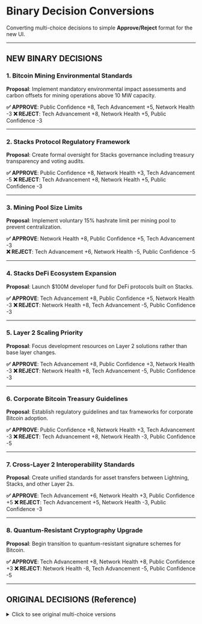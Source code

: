 # Binary Decision Conversions

Converting multi-choice decisions to simple **Approve/Reject** format for the new UI.

---

## NEW BINARY DECISIONS

### 1. Bitcoin Mining Environmental Standards
**Proposal**: Implement mandatory environmental impact assessments and carbon offsets for mining operations above 10 MW capacity.

**✅ APPROVE**: Public Confidence +8, Tech Advancement +5, Network Health -3
**❌ REJECT**: Tech Advancement +8, Network Health +5, Public Confidence -3

---

### 2. Stacks Protocol Regulatory Framework  
**Proposal**: Create formal oversight for Stacks governance including treasury transparency and voting audits.

**✅ APPROVE**: Public Confidence +8, Network Health +3, Tech Advancement -5
**❌ REJECT**: Tech Advancement +8, Network Health +5, Public Confidence -3

---

### 3. Mining Pool Size Limits
**Proposal**: Implement voluntary 15% hashrate limit per mining pool to prevent centralization.

**✅ APPROVE**: Network Health +8, Public Confidence +5, Tech Advancement -3  
**❌ REJECT**: Tech Advancement +6, Network Health -5, Public Confidence -5

---

### 4. Stacks DeFi Ecosystem Expansion
**Proposal**: Launch $100M developer fund for DeFi protocols built on Stacks.

**✅ APPROVE**: Tech Advancement +8, Public Confidence +5, Network Health -3
**❌ REJECT**: Network Health +8, Tech Advancement -5, Public Confidence -3

---

### 5. Layer 2 Scaling Priority
**Proposal**: Focus development resources on Layer 2 solutions rather than base layer changes.

**✅ APPROVE**: Tech Advancement +8, Public Confidence +3, Network Health -3
**❌ REJECT**: Network Health +8, Tech Advancement -5, Public Confidence -3

---

### 6. Corporate Bitcoin Treasury Guidelines
**Proposal**: Establish regulatory guidelines and tax frameworks for corporate Bitcoin adoption.

**✅ APPROVE**: Public Confidence +8, Network Health +3, Tech Advancement -3
**❌ REJECT**: Tech Advancement +8, Network Health -3, Public Confidence -5

---

### 7. Cross-Layer 2 Interoperability Standards
**Proposal**: Create unified standards for asset transfers between Lightning, Stacks, and other Layer 2s.

**✅ APPROVE**: Tech Advancement +6, Network Health +3, Public Confidence +5
**❌ REJECT**: Tech Advancement +5, Network Health -3, Public Confidence -3

---

### 8. Quantum-Resistant Cryptography Upgrade
**Proposal**: Begin transition to quantum-resistant signature schemes for Bitcoin.

**✅ APPROVE**: Tech Advancement +8, Network Health +8, Public Confidence +3
**❌ REJECT**: Network Health -8, Tech Advancement -5, Public Confidence -5

---

## ORIGINAL DECISIONS (Reference)

<details>
<summary>Click to see original multi-choice versions</summary>

### Original 1: Bitcoin Mining Regulation Framework
- Option A: Carbon tax on mining → Public +15, Tech -10, Network -5
- Option B: Renewable incentives → Tech +15, Network +10, Public +10  
- Option C: Regulatory neutrality → Tech +20, Network +5, Public -5

### Original 2: Stacks Protocol Governance
- Option A: Regulatory oversight → Public +20, Tech -15, Network +5
- Option B: Community governance → Tech +20, Public +10, Network +10
- Option C: Hybrid model → Network +15, Tech +10, Public +15

### Original 3: Mining Pool Consolidation
- Option A: Intervene to break up → Network +10, Tech -5, Public +15
- Option B: Monitor without action → Tech +5, Network -10, Public -10
- Option C: Voluntary guidelines → Network +5, Tech +5, Public +5

### Original 4: Stacks Smart Contract Launch
- Option A: Embrace and promote → Tech +20, Public +10, Network -5
- Option B: Cautious approach → Network +10, Tech -10, Public -5
- Option C: Collaborate for integration → Tech +15, Network +5, Public +15

### Original 5: Bitcoin Scalability Concerns
- Option A: Prioritize Layer 2 → Tech +20, Network -10, Public +5
- Option B: Focus base layer → Network +15, Tech -15, Public -10
- Option C: Balanced approach → Tech +10, Network +5, Public +10

### Original 6: Corporate Bitcoin Adoption
- Option A: Encourage adoption → Public +20, Network -10, Tech -5
- Option B: Maintain neutrality → Tech +10, Network +5, Public +5
- Option C: Create framework → Public +15, Network +10, Tech +5

### Original 7: Layer 2 Interoperability
- Option A: Promote interoperability → Tech +15, Network +5, Public +10
- Option B: Allow competition → Tech +20, Network -5, Public -5
- Option C: Facilitate cooperation → Tech +10, Network +10, Public +15

### Original 8: Quantum Threat
- Option A: Accelerate transition → Tech +20, Network +10, Public +5
- Option B: Monitor without action → Tech -10, Network -20, Public -15
- Option C: Fund research → Tech +15, Network +5, Public +10

</details>